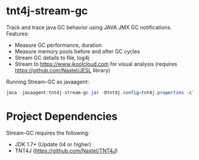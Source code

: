 # tnt4j-stream-gc
Track and trace java GC behavior using JAVA JMX GC notifications. 
Features:
* Measure GC performance, duration
* Measure memory pools before and after GC cycles
* Stream GC details to file, log4j
* Stream to https://www.jkoolcloud.com for visual analysis (requires https://github.com/Nastel/JESL library)

Running Stream-GC as javaagent:
```java
java -javaagent:tnt4j-stream-gc.jar -Dtnt4j.config=tnt4j.properties -classpath "lib/tnt4j-api-final-all.jar" your.class.name your-args
```

# Project Dependencies
Stream-GC requires the following:
* JDK 1.7+ (Update 04 or higher)
* TNT4J (https://github.com/Nastel/TNT4J)
